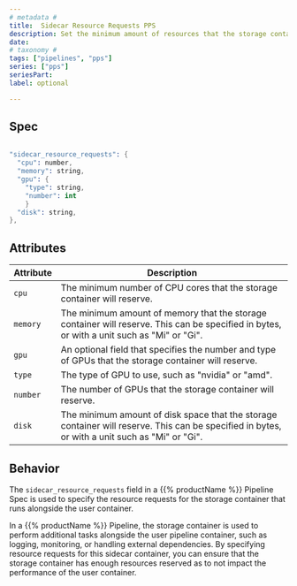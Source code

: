 ```yaml
---
# metadata # 
title:  Sidecar Resource Requests PPS
description: Set the minimum amount of resources that the storage container will reserve.
date: 
# taxonomy #
tags: ["pipelines", "pps"]
series: ["pps"]
seriesPart: 
label: optional 

---
```

## Spec

```s

"sidecar_resource_requests": {
  "cpu": number,
  "memory": string,
  "gpu": {
    "type": string,
    "number": int
    }
  "disk": string,
},

```
## Attributes

| Attribute | Description   |
| - | - |
| `cpu`       | The minimum number of CPU cores that the storage container will reserve.                                                     |
| `memory`    | The minimum amount of memory that the storage container will reserve. This can be specified in bytes, or with a unit such as "Mi" or "Gi". |
| `gpu`       | An optional field that specifies the number and type of GPUs that the storage container will reserve.                          |
| `type`      | The type of GPU to use, such as "nvidia" or "amd".                                                                        |
| `number`    | The number of GPUs that the storage container will reserve.                                                                    |
| `disk`      | The minimum amount of disk space that the storage container will reserve. This can be specified in bytes, or with a unit such as "Mi" or "Gi". |


## Behavior 
The `sidecar_resource_requests` field in a {{% productName %}} Pipeline Spec is used to specify the resource requests for the storage container that runs alongside the user container.

In a {{% productName %}} Pipeline, the storage container is used to perform additional tasks alongside the user pipeline container, such as logging, monitoring, or handling external dependencies. By specifying resource requests for this sidecar container, you can ensure that the storage container has enough resources reserved as to not impact the performance of the user container.
